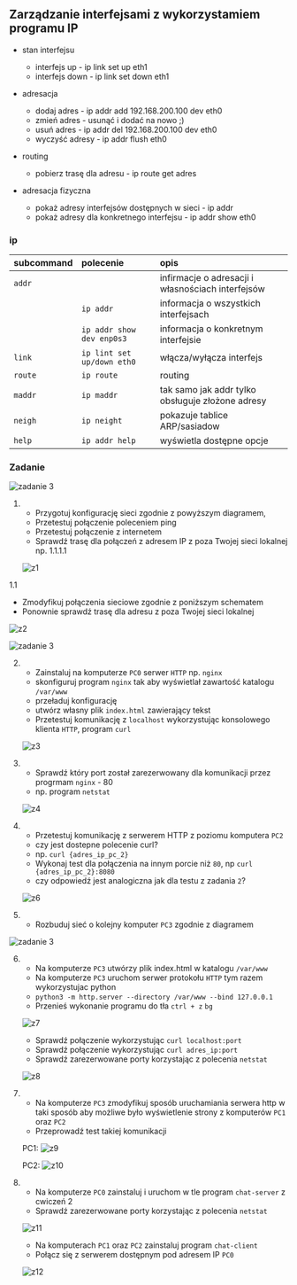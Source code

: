 ## Zarządzanie interfejsami z wykorzystamiem programu IP

* stan interfejsu
    * interfejs up - ip link set up eth1
    * interfejs down - ip link set down eth1
* adresacja
    * dodaj adres - ip addr add 192.168.200.100 dev eth0
    * zmień adres - usunąć i dodać na nowo ;) 
    * usuń adres - ip addr del 192.168.200.100 dev eth0
    * wyczyść adresy - ip addr flush eth0
* routing
    * pobierz trasę dla adresu - ip route get adres
    
* adresacja fizyczna
    * pokaż adresy interfejsów dostępnych w sieci - ip addr
    * pokaż adresy dla konkretnego interfejsu - ip addr show eth0
     


### ip 

| subcommand    |  polecenie   | opis  |
| ------------- |:-------------| :---------------| 
|   ``addr``    |                               | infirmacje o adresacji i własnościach interfejsów |
|               |   ``ip addr``                 | informacja o wszystkich interfejsach              |
|               |   ``ip addr show dev enp0s3`` | informacja o konkretnym interfejsie               |
|   ``link``    |``ip lint set up/down eth0``  | włącza/wyłącza interfejs |
|   ``route``   |``ip route`` |routing |
|   ``maddr``   | ``ip maddr`` |tak samo jak addr tylko obsługuje złożone adresy |
|   ``neigh``   | ``ip neight`` |pokazuje tablice ARP/sasiadow |
|   ``help``    |``ip addr help``|wyświetla dostępne opcje |


### Zadanie

![zadanie 3](sieci-3.0.svg)

1.
   * Przygotuj konfigurację sieci zgodnie z powyższym diagramem, 
   * Przetestuj połączenie poleceniem ping
   * Przetestuj połączenie z internetem
   * Sprawdź trasę dla połączeń z adresem IP z poza Twojej sieci lokalnej np. 1.1.1.1
   
   ![z1](z1.png)

1.1
   * Zmodyfikuj połączenia sieciowe zgodnie z poniższym schematem
   * Ponownie sprawdź trasę dla adresu z poza Twojej sieci lokalnej
  
  ![z2](z2.png)
  
![zadanie 3](sieci-3.1.png)

2.
   * Zainstaluj na komputerze ``PC0`` serwer ``HTTP`` np. ``nginx`` 
   * skonfiguruj program ``nginx`` tak aby wyświetlał zawartość katalogu ``/var/www``
   * przeładuj konfigurację
   * utwórz własny plik ``index.html`` zawierający tekst
   * Przetestuj komunikację z ``localhost``  wykorzystując konsolowego klienta ``HTTP``, program ``curl``
   
   ![z3](z3.png)
   
3.
   * Sprawdź który port został zarezerwowany dla komunikacji przez progrmam ``nginx`` - 80
   * np. program ``netstat``
   
   ![z4](z4.png)

4.
   * Przetestuj komunikację z serwerem HTTP z poziomu komputera ``PC2``
   * czy jest dostepne polecenie curl?
   * np. ``curl {adres_ip_pc_2}``
   * Wykonaj test dla połączenia na innym porcie niż ``80``, np ``curl {adres_ip_pc_2}:8080``
   * czy odpowiedź jest analogiczna jak dla testu z zadania ``2``?

   ![z6](z6.png)

5.
   * Rozbuduj sieć o kolejny komputer ``PC3`` zgodnie z diagramem
   
![zadanie 3](sieci-3.2.png)

6. 
   * Na komputerze ``PC3`` utwórzy plik index.html w katalogu ``/var/www``
   * Na komputerze ``PC3`` uruchom serwer protokołu ``HTTP`` tym razem wykorzystujac python
   * ``python3 -m http.server --directory /var/www --bind 127.0.0.1``
   * Przenieś wykonanie programu do tła ``ctrl + z`` ``bg``
   
   ![z7](z7.png)
   
   * Sprawdź połączenie wykorzystując ``curl localhost:port``
   * Sprawdź połączenie wykorzystując ``curl adres_ip:port``
   * Sprawdź zarezerwowane porty korzystając z polecenia ``netstat``
   
   ![z8](z8.png)
   
7. 
    * Na komputerze ``PC3`` zmodyfikuj sposób uruchamiania serwera http w taki sposób aby możliwe było wyświetlenie strony z komputerów ``PC1`` oraz ``PC2`` 
    * Przeprowadź test takiej komunikacji
    
    PC1:
    ![z9](z9.png)
    
    PC2:
    ![z10](z10.png)

8.
   * Na komputerze ``PC0`` zainstaluj i uruchom w tle program ``chat-server`` z cwiczeń 2
   * Sprawdź zarezerwowane porty korzystając z polecenia ``netstat``
   
   ![z11](z11.png)
   
   * Na komputerach ``PC1`` oraz ``PC2`` zainstaluj program ``chat-client``
   * Połącz się z serwerem dostępnym pod adresem IP ``PC0``
   
   ![z12](z12.png)
